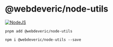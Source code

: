 # @webdeveric/node-utils

[![NodeJS](https://github.com/webdeveric/node-utils/actions/workflows/node.js.yml/badge.svg)](https://github.com/webdeveric/node-utils/actions/workflows/node.js.yml)

```shell
pnpm add @webdeveric/node-utils
```

```shell
npm i @webdeveric/node-utils --save
```

